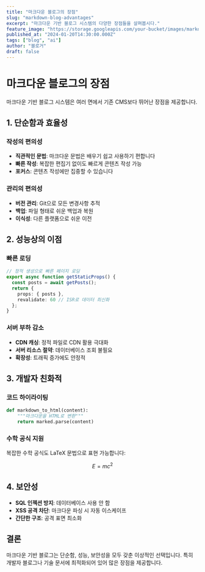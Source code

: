 ```yaml
---
title: "마크다운 블로그의 장점"
slug: "markdown-blog-advantages"
excerpt: "마크다운 기반 블로그 시스템의 다양한 장점들을 살펴봅시다."
feature_image: "https://storage.googleapis.com/your-bucket/images/markdown-advantages.jpg"
published_at: "2024-01-20T14:30:00.000Z"
tags: ["blog", "ai"]
author: "블로거"
draft: false
---
```


# 마크다운 블로그의 장점

마크다운 기반 블로그 시스템은 여러 면에서 기존 CMS보다 뛰어난 장점을 제공합니다.

## 1. 단순함과 효율성

### 작성의 편의성
- **직관적인 문법**: 마크다운 문법은 배우기 쉽고 사용하기 편합니다
- **빠른 작성**: 복잡한 편집기 없이도 빠르게 콘텐츠 작성 가능
- **포커스**: 콘텐츠 작성에만 집중할 수 있습니다

### 관리의 편의성
- **버전 관리**: Git으로 모든 변경사항 추적
- **백업**: 파일 형태로 쉬운 백업과 복원
- **이식성**: 다른 플랫폼으로 쉬운 이전

## 2. 성능상의 이점

### 빠른 로딩
```typescript
// 정적 생성으로 빠른 페이지 로딩
export async function getStaticProps() {
  const posts = await getPosts();
  return {
    props: { posts },
    revalidate: 60 // ISR로 데이터 최신화
  };
}
```

### 서버 부하 감소
- **CDN 캐싱**: 정적 파일로 CDN 활용 극대화
- **서버 리소스 절약**: 데이터베이스 조회 불필요
- **확장성**: 트래픽 증가에도 안정적

## 3. 개발자 친화적

### 코드 하이라이팅
```python
def markdown_to_html(content):
    """마크다운을 HTML로 변환"""
    return marked.parse(content)
```

### 수학 공식 지원
복잡한 수학 공식도 LaTeX 문법으로 표현 가능합니다:

$$E = mc^2$$

## 4. 보안성

- **SQL 인젝션 방지**: 데이터베이스 사용 안 함
- **XSS 공격 차단**: 마크다운 파싱 시 자동 이스케이프
- **간단한 구조**: 공격 표면 최소화

## 결론

마크다운 기반 블로그는 단순함, 성능, 보안성을 모두 갖춘 이상적인 선택입니다. 특히 개발자 블로그나 기술 문서에 최적화되어 있어 많은 장점을 제공합니다.
